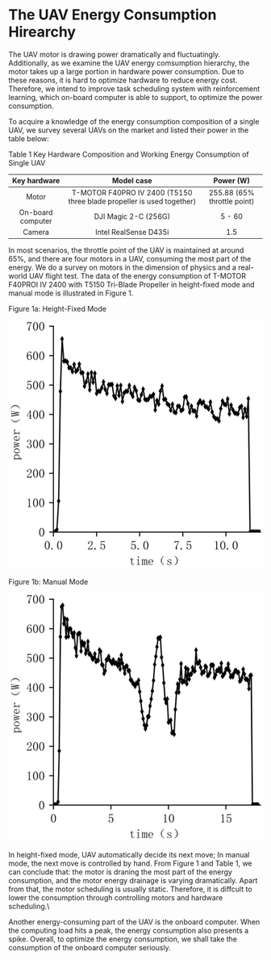 # The UAV Energy Consumption Hirearchy

The UAV motor is drawing power dramatically and fluctuatingly. Additionally, as we examine the UAV energy comsumption hierarchy, the motor takes up a large portion in hardware power consumption. Due to these reasons, it is hard to optimize hardware to reduce energy cost. Therefore, we intend to improve task scheduling system with reinforcement learning, which on-board computer is able to support, to optimize the power consumption.

To acquire a knowledge of the energy consumption composition of a single UAV, we survey several UAVs on the market and listed their power in the table below:

Table 1 Key Hardware Composition and Working Energy Consumption of Single UAV

|   Key hardware    |                              Model case                               |          Power (W)          |
| :---------------: | :-------------------------------------------------------------------: | :-------------------------: |
|       Motor       | T-MOTOR F40PRO IV 2400 (T5150 three blade propeller is used together) | 255.88 (65% throttle point) |
| On-board computer |                         DJI Magic 2-C (256G)                          |           5 - 60            |
|      Camera       |                         Intel RealSense D435i                         |             1.5             |

In most scenarios, the throttle point of the UAV is maintained at around 65%, and there are four motors in a UAV, consuming the most part of the energy. We do a survey on motors in the dimension of physics and a real-world UAV flight test. The data of the energy consumption of T-MOTOR F40PROI IV 2400 with T5150 Tri-Blade Propeller in height-fixed mode and manual mode is illustrated in Figure 1.

Figure 1a: Height-Fixed Mode

![Figure 1a](../imgs/energy-hirearchy/1a.svg)

Figure 1b: Manual Mode

![Figure 1b](../imgs/energy-hirearchy/1b.svg)

In height-fixed mode, UAV automatically decide its next move; In manual mode, the next move is controlled by hand. From Figure 1 and Table 1, we can conclude that: the motor is draning the most part of the energy consumption, and the motor energy drainage is varying dramatically. Apart from that, the motor scheduling is usually static. Therefore, it is diffcult to lower the consumption through controlling motors and hardware scheduling.\

Another energy-consuming part of the UAV is the onboard computer. When the computing load hits a peak, the energy consumption also presents a spike. Overall, to optimize the energy consumption, we shall take the consumption of the onboard computer seriously.